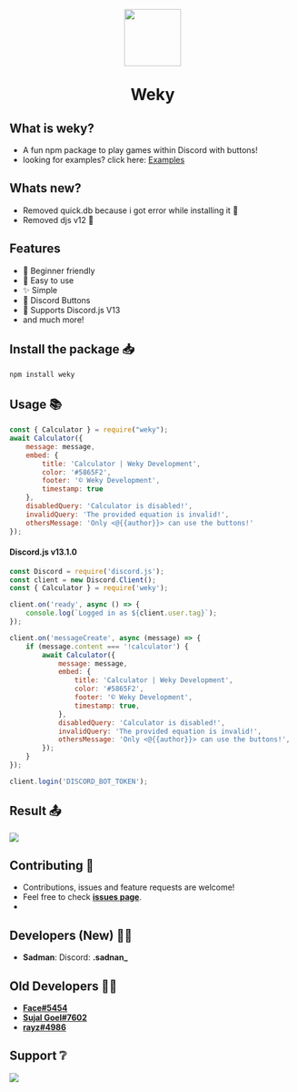 <p align="center"><img width="100px"
   style="margin-bottom:-6px" src="https://cdn.discordapp.com/avatars/809496186905165834/7dbf02cb782c7111b817f329cac0257a.png" /></p>
<h1 align="center">Weky</h1>


## What is weky?
- A fun npm package to play games within Discord with buttons!
- looking for examples? click here: [Examples](https://github.com/SevenriotProjects/weky-npm/tree/main/Examples)

## Whats new?
- Removed quick.db because i got error while installing it :moyai:
- Removed djs v12 :moyai:

## Features
- 🧑 Beginner friendly
- 🎉 Easy to use
- ✨ Simple
- 🔘 Discord Buttons
- 🤖 Supports Discord.js V13
- and much more!

## Install the package 📥
```sh
npm install weky
```

## Usage 📚
```js
const { Calculator } = require("weky");
await Calculator({
    message: message,
    embed: {
        title: 'Calculator | Weky Development',
        color: '#5865F2',
        footer: '©️ Weky Development',
        timestamp: true
    },
    disabledQuery: 'Calculator is disabled!',
    invalidQuery: 'The provided equation is invalid!',
    othersMessage: 'Only <@{{author}}> can use the buttons!'
});
```

#### Discord.js v13.1.0
```js
const Discord = require('discord.js');
const client = new Discord.Client();
const { Calculator } = require('weky');

client.on('ready', async () => {
	console.log(`Logged in as ${client.user.tag}`);
});

client.on('messageCreate', async (message) => {
	if (message.content === '!calculator') {
		await Calculator({
			message: message,
			embed: {
				title: 'Calculator | Weky Development',
				color: '#5865F2',
				footer: '©️ Weky Development',
				timestamp: true,
			},
			disabledQuery: 'Calculator is disabled!',
			invalidQuery: 'The provided equation is invalid!',
			othersMessage: 'Only <@{{author}}> can use the buttons!',
		});
	}
});

client.login('DISCORD_BOT_TOKEN');
```
## Result 📤
<img src="https://i.imgur.com/DEdhHHd.png">

## Contributing 🤝
- Contributions, issues and feature requests are welcome!
- Feel free to check **[issues page](https://github.com/SevenriotProjects/weky-npm/issues)**.
- 
## Developers (New) 👨‍💻
- **Sadman**: Discord: **.sadnan_**

## Old Developers 👨‍💻
- **[Face#5454](https://github.com/face-hh)**
- **[Sujal Goel#7602](https://github.com/sujalgoel)**
- **[rayz#4986](https://github.com/rayzdev)**

## Support ❔
<a href="https://discord.gg/ANzBrkcXZy"><img src="https://invidget.switchblade.xyz/ANzBrkcXZy" /></a>
